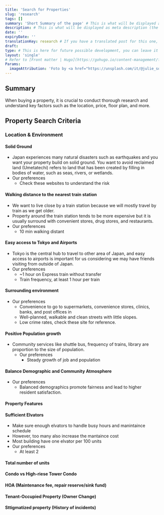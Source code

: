 ```yaml
---
title: 'Search for Properties'
slug: 'research'
tags: []
summary: 'Short Summary of the page' # This is what will be displayed as summary for the post (the theme will automatically generate one from the content you write in the post if left empty)
description: # This is what will be displayed as meta description (the theme will automatically grab it from summary if left empty)
date: ''
expiryDate: ''
translationKey: research # If you have a translated post for this one, set the same translationKey to have the translation displayed
draft:
type: # This is here for future possible development, you can leave it blank
layout: 'single'
# Refer to [Front matter | Hugo](https://gohugo.io/content-management/front-matter/)
Params:
  imageAttribution: 'Foto by <a href="https://unsplash.com/it/@julie_soul?utm_content=creditCopyText&utm_medium=referral&utm_source=unsplash">Julia Solonina</a> on <a href="https://unsplash.com/it/foto/fiore-dai-petali-rosa-sbocciare-durante-il-giorno-iHcxG7QPmXk?utm_content=creditCopyText&utm_medium=referral&utm_source=unsplash">Unsplash</a>'
---
```



## Summary

When buying a property, it is crucial to conduct thorough research and understand key factors such as the location, price, floor plan, and more.

## Property Search Criteria

### Location & Environment
#### Solid Ground
  - Japan experiences many natural disasters such as earthquakes and you want your property build on solid ground.  You want to avoid reclaimed land (Umetatechi) refers to land that has been created by filling in bodies of water, such as seas, rivers, or wetlands.
  - Our preferences
    - Check these websites to understand the risk
#### Walking distance to the nearest train station
  - We want to live close by a train station because we will mostly travel by train as we get older.
  - Property around the train station tends to be more expensive but it is usually surround with convenient stores, drug stores, and restaurants.
  - Our preferences
    - 10 min walking distant
#### Easy access to Tokyo and Airports 
  - Tokyo is the central hub to travel to other area of Japan, and easy access to airports is important for us considering we may have friends visiting from outside of Japan.
  - Our preferences
    - ~1 hour on Express train without transfer
    - Train frequency, at least 1 hour per train
#### Surrounding environment
  - Our preferences
    - Convenience to go to supermarkets, convenience stores, clinics, banks, and post offices in
    - Well-planned, walkable and clean streets with little slopes.
    - Low crime rates, check these site for reference. 
#### Positive Population growth
  - Community services like shuttle bus, frequency of trains, library are proportion to the size of population.
    - Our preferences
      - Steady growth of job and population
#### Balance Demographic and Community Atmosphere
  - Our preferences
    - Balanced demographics promote fairness and lead to higher resident satisfaction.
#### Property Features
#### Sufficient Elvators
  - Make sure enough elvators to handle busy hours and manintaince schedule  
  - However, too many also increase the mantaince cost 
  - Most building have one elvator per 100 units
  - Our preferences
    - At least 2
#### Total number of units
#### Condo vs High-riese Tower Condo
#### HOA (Maintenance fee, repair reserve/sink fund)
#### Tenant-Occupied Property (Owner Change)
#### Sttigmatized property (History of incidents)
